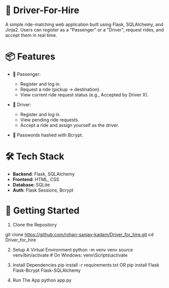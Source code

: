 # 🚖 Driver-For-Hire 

A simple ride-matching web application built using Flask, SQLAlchemy, and Jinja2. Users can register as a "Passenger" or a "Driver", request rides, and accept them in real time.

# 📦 Features

- 🧍 Passenger:
  - Register and log in.
  - Request a ride (pickup → destination).
  - View current ride request status (e.g., Accepted by Driver X).

- 🚗 Driver:
  - Register and log in.
  - View pending ride requests.
  - Accept a ride and assign yourself as the driver.

- 🔐 Passwords hashed with Bcrypt.

# 🛠️ Tech Stack

- **Backend**: Flask, SQLAlchemy
- **Frontend**: HTML, CSS 
- **Database**: SQLite
- **Auth**: Flask Sessions, Bcrypt


# 🏁 Getting Started

 1. Clone the Repository

  git clone https://github.com/rohan-sanjay-kadam/Driver_for_hire.git
  cd Driver_for_hire

2. Setup A Virtual Environment
   python -m venv venv
   source venv/bin/activate  # On Windows: venv\Scripts\activate

3. Install Dependencies
   pip install -r requirements.txt
   OR
   pip install Flask Flask-Bcrypt Flask-SQLAlchemy

4. Run The App
   python app.py

